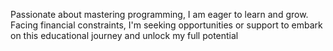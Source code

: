 Passionate about mastering programming, I am eager to learn and grow. Facing financial constraints, I'm seeking opportunities or support to embark on this educational journey and unlock my full potential
